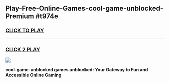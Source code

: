 
## Play-Free-Online-Games-cool-game-unblocked-Premium #t974e
<h3>
<a href="https://premium.freeplayer.one?title=cool-game-unblocked&ref=8M">CLICK TO PLAY</a></h3>
<hr>

<h3>
<a href="https://premium.freeplayer.one?title=cool-game-unblocked&ref=8M">CLICK 2 PLAY</a>
  
</h3>

<a href="https://premium.freeplayer.one?title=cool-game-unblocked&ref=8M"><img src="https://clearcache.store/games.png"></a>


**cool-game-unblocked games unblocked: Your Gateway to Fun and Accessible Online Gaming**
